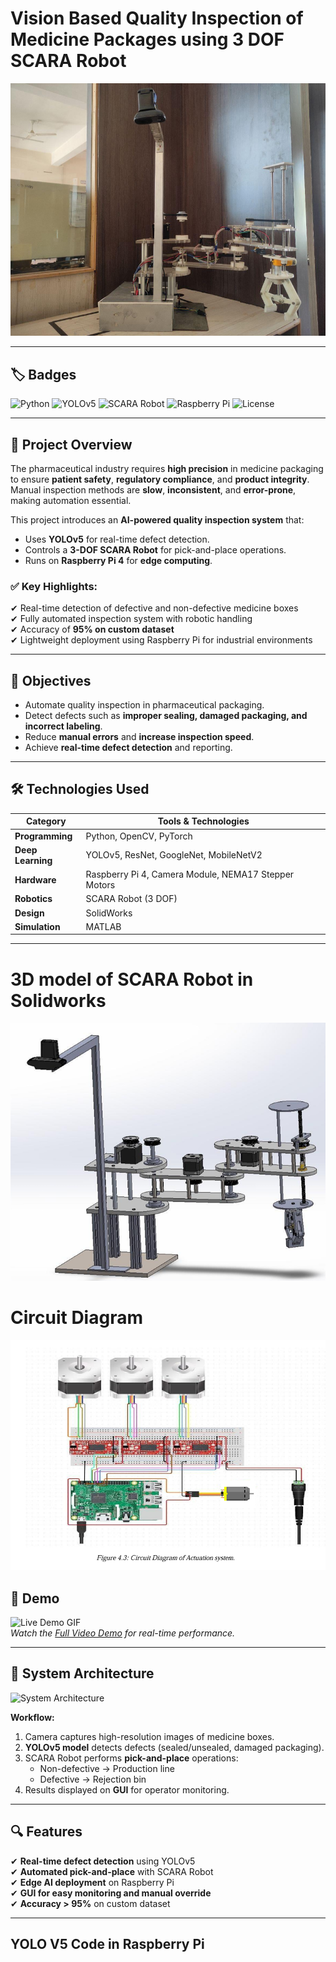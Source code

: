 # Vision Based Quality Inspection of Medicine Packages using 3 DOF SCARA Robot

![SCARA Robot](https://github.com/Vinayaak42/3-DOF-SCARA-Robot-with-openCV-integrated/blob/main/SCARA.png)

---

## 🏷️ Badges
![Python](https://img.shields.io/badge/Python-3.9-blue)
![YOLOv5](https://img.shields.io/badge/YOLOv5-Object%20Detection-green)
![SCARA Robot](https://img.shields.io/badge/SCARA-Robot-orange)
![Raspberry Pi](https://img.shields.io/badge/Raspberry%20Pi-Edge%20AI-red)
![License](https://img.shields.io/badge/License-MIT-brightgreen)

---

## 📌 Project Overview
The pharmaceutical industry requires **high precision** in medicine packaging to ensure **patient safety**, **regulatory compliance**, and **product integrity**. Manual inspection methods are **slow**, **inconsistent**, and **error-prone**, making automation essential.

This project introduces an **AI-powered quality inspection system** that:
- Uses **YOLOv5** for real-time defect detection.
- Controls a **3-DOF SCARA Robot** for pick-and-place operations.
- Runs on **Raspberry Pi 4** for **edge computing**.

### ✅ Key Highlights:
✔ Real-time detection of defective and non-defective medicine boxes  
✔ Fully automated inspection system with robotic handling  
✔ Accuracy of **95% on custom dataset**  
✔ Lightweight deployment using Raspberry Pi for industrial environments  

---

## 🎯 Objectives
- Automate quality inspection in pharmaceutical packaging.
- Detect defects such as **improper sealing, damaged packaging, and incorrect labeling**.
- Reduce **manual errors** and **increase inspection speed**.
- Achieve **real-time defect detection** and reporting.

---

## 🛠 Technologies Used
| **Category**         | **Tools & Technologies**                          |
|----------------------|---------------------------------------------------|
| **Programming**     | Python, OpenCV, PyTorch                           |
| **Deep Learning**   | YOLOv5, ResNet, GoogleNet, MobileNetV2           |
| **Hardware**        | Raspberry Pi 4, Camera Module, NEMA17 Stepper Motors |
| **Robotics**        | SCARA Robot (3 DOF)                              |
| **Design**          | SolidWorks                                       |
| **Simulation**      | MATLAB                                           |

---
# 3D model of SCARA Robot in Solidworks
![3D model](https://github.com/Vinayaak42/3-DOF-SCARA-Robot-with-openCV-integrated/blob/main/Scara%203D%20model.png)

# Circuit Diagram 
![Circuit Diagram](https://github.com/Vinayaak42/3-DOF-SCARA-Robot-with-openCV-integrated/blob/main/Circuit%20Diagram.png)


## 🎥 Demo
![Live Demo GIF](images/demo.gif)  
*Watch the [Full Video Demo](https://youtube.com/your-demo-link) for real-time performance.*

---

## 📐 System Architecture
![System Architecture](images/architecture.png)

**Workflow:**
1. Camera captures high-resolution images of medicine boxes.
2. **YOLOv5 model** detects defects (sealed/unsealed, damaged packaging).
3. SCARA Robot performs **pick-and-place** operations:
   - Non-defective → Production line
   - Defective → Rejection bin
4. Results displayed on **GUI** for operator monitoring.

---

## 🔍 Features
✔ **Real-time defect detection** using YOLOv5  
✔ **Automated pick-and-place** with SCARA Robot  
✔ **Edge AI deployment** on Raspberry Pi  
✔ **GUI for easy monitoring and manual override**  
✔ **Accuracy > 95%** on custom dataset  

---

## YOLO V5 Code in Raspberry Pi 

